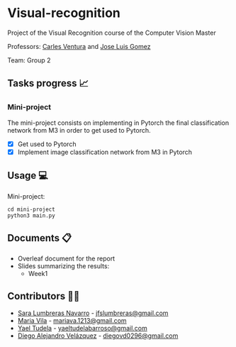 # Visual-recognition

Project of the Visual Recognition course of the Computer Vision Master

Professors: [Carles Ventura](https://github.com/carlesventura) and [Jose Luis Gomez](https://github.com/JoseLGomez)

Team: Group 2


## Tasks progress 📈
### Mini-project
The mini-project consists on implementing in Pytorch the final classification network from M3 in order to get used to Pytorch.
* [x] Get used to Pytorch
* [x] Implement image classification network from M3 in Pytorch

## Usage 💻
Mini-project:
```
cd mini-project
python3 main.py
```

## Documents 📋
- Overleaf document for the report
- Slides summarizing the results:
  - Week1
  
## Contributors 👫👫
- [Sara Lumbreras Navarro](https://github.com/lunasara) - jfslumbreras@gmail.com
- [Maria Vila](https://github.com/mariavila) - mariava.1213@gmail.com
- [Yael Tudela](https://github.com/yaeltudela) - yaeltudelabarroso@gmail.com
- [Diego Alejandro Velázquez](https://github.com/dvd42) - diegovd0296@gmail.com
